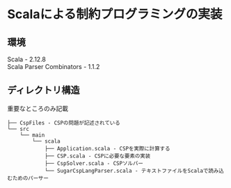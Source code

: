 # Scalaによる制約プログラミングの実装  

## 環境  
Scala - 2.12.8  
Scala Parser Combinators - 1.1.2

## ディレクトリ構造  
重要なところのみ記載
```
├── CspFiles - CSPの問題が記述されている
└── src
    └── main
        └── scala
            ├── Application.scala - CSPを実際に計算する
            ├── CSP.scala - CSPに必要な要素の実装
            ├── CspSolver.scala - CSPソルバー
            └── SugarCspLangParser.scala - テキストファイルをScalaで読み込むためのパーサー
```

